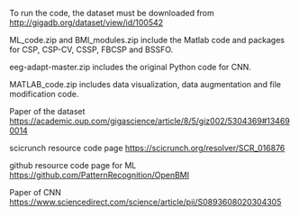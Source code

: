 To run the code, the dataset must be downloaded from http://gigadb.org/dataset/view/id/100542

ML_code.zip and BMI_modules.zip include the Matlab code and packages for CSP, CSP-CV, CSSP, FBCSP and BSSFO.

eeg-adapt-master.zip includes the original Python code for CNN.

MATLAB_code.zip includes data visualization, data augmentation and file modification code.

Paper of the dataset
https://academic.oup.com/gigascience/article/8/5/giz002/5304369#134690014

scicrunch resource code page
https://scicrunch.org/resolver/SCR_016876

github resource code page for ML
https://github.com/PatternRecognition/OpenBMI

Paper of CNN
https://www.sciencedirect.com/science/article/pii/S0893608020304305
